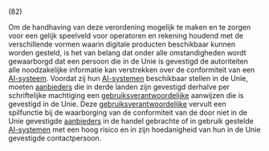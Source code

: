 (82)

Om de handhaving van deze verordening mogelijk te maken en te zorgen voor een gelijk speelveld voor operatoren en rekening houdend met de verschillende vormen waarin digitale producten beschikbaar kunnen worden gesteld, is het van belang dat onder alle omstandigheden wordt gewaarborgd dat een persoon die in de Unie is gevestigd de autoriteiten alle noodzakelijke informatie kan verstrekken over de conformiteit van een [AI-systeem](a3.md#^ai-systeem). Voordat zij hun [AI-systemen](a3.md#^ai-systeem) beschikbaar stellen in de Unie, moeten [aanbieders](a3.md#^aanbieder) die in derde landen zijn gevestigd derhalve per schriftelijke machtiging een [gebruiksverantwoordelijke](a3.md#^gemachtigde) aanwijzen die is gevestigd in de Unie. Deze [gebruiksverantwoordelijke](a3.md#^gemachtigde) vervult een spilfunctie bij de waarborging van de conformiteit van de door niet in de Unie gevestigde [aanbieders](a3.md#^aanbieder) in de handel gebrachte of in gebruik gestelde [AI-systemen](a3.md#^ai-systeem) met een hoog risico en in zijn hoedanigheid van hun in de Unie gevestigde contactpersoon.